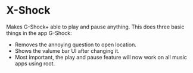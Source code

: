 # X-Shock
Makes G-Shock+ able to play and pause anything.
This does three basic things in the app G-Shock: 
* Removes the annoying question to open location. 
* Shows the valume bar UI after changing it. 
* Most important, the play and pause feature will now work on all music apps using root.

